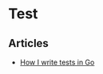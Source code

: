 # Test

## Articles

- [How I write tests in Go](https://blog.verygoodsoftwarenotvirus.ru/posts/testing-in-go/)
